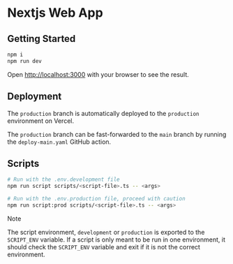 # Nextjs Web App

## Getting Started

```bash
npm i
npm run dev
```

Open [http://localhost:3000](http://localhost:3000) with your browser to see the result.

## Deployment

The `production` branch is automatically deployed to the `production` environment on Vercel.

The `production` branch can be fast-forwarded to the `main` branch by running the `deploy-main.yaml` GitHub action.

## Scripts

```bash
# Run with the .env.development file
npm run script scripts/<script-file>.ts -- <args>

# Run with the .env.production file, proceed with caution
npm run script:prod scripts/<script-file>.ts -- <args>
```

> [!NOTE]
> The script environment, `development` or `production` is exported to the `SCRIPT_ENV` variable. If a script is only meant to be run in one environment, it should check the `SCRIPT_ENV` variable and exit if it is not the correct environment.

